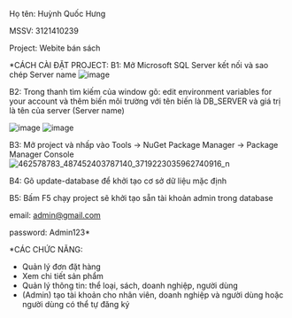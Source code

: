 Họ tên: Huỳnh Quốc Hưng

MSSV: 3121410239 

Project: Webite bán sách 

*CÁCH CÀI ĐẶT PROJECT:
B1: Mở Microsoft SQL Server kết nối và sao chép Server name
![image](https://github.com/user-attachments/assets/ee5b6775-2628-466d-929e-6c4f6e58ebf5)

B2: Trong thanh tìm kiếm của window gõ: edit environment variables for your account và thêm biến môi trường với tên biến là DB_SERVER và giá trị là tên của server (Server name)

![image](https://github.com/user-attachments/assets/4868416a-a327-4876-8c87-f2170342729a)
![image](https://github.com/user-attachments/assets/ab77c1ab-3d51-4653-9708-df9fea492bc7)

B3: Mở project và nhấp vào Tools -> NuGet Package Manager -> Package Manager Console
![462578783_487452403787140_3719223035962740916_n](https://github.com/user-attachments/assets/b5fba1b4-3b15-449e-bd55-3a1a40cf9afd)

B4: Gõ update-database để khởi tạo cơ sở dữ liệu mặc định

B5: Bấm F5 chạy project sẽ khởi tạo sẵn tài khoản admin trong database

email: admin@gmail.com

password: Admin123*

*CÁC CHỨC NĂNG:
- Quản lý đơn đặt hàng
- Xem chi tiết sản phẩm
- Quản lý thông tin: thể loại, sách, doanh nghiệp, người dùng
- (Admin) tạo tài khoản cho nhân viên, doanh nghiệp và người dùng hoặc người dùng có thể tự đăng ký
